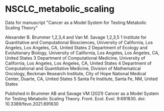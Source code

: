 # NSCLC_metabolic_scaling
Data for manuscript "Cancer as a Model System for Testing Metabolic Scaling Theory"

Alexander B. Brummer 1,2,3,4 and Van M. Savage 1,2,3,5
1 Institute for Quantitative and Computational Biosciences, University of California, Los Angeles, Los Angeles, CA, United States
2 Department of Ecology and Evolutionary Biology, University of California, Los Angeles, Los Angeles, CA, United States
3 Department of Computational Medicine, University of California, Los Angeles, Los Angeles, CA, United States
4 Department of Computational and Quantitative Medicine, Division of Mathematical Oncology, Beckman Research Institute, City of Hope National Medical Center, Duarte, CA, United States
5 Santa Fe Institute, Santa Fe, NM, United States

Published in Brummer AB and Savage VM (2021) Cancer as a Model System for Testing Metabolic Scaling Theory. Front. Ecol. Evol. 9:691830. doi: 10.3389/fevo.2021.691830
